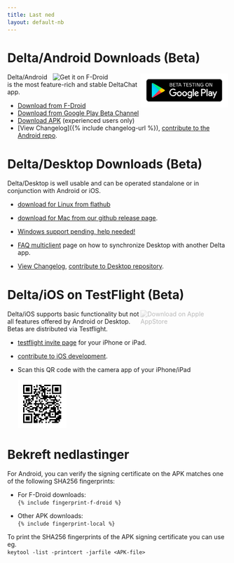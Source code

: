 ```yaml
---
title: Last ned
layout: default-nb
---
```




<!-- GENERATED FILE -- DO NOT EDIT -->



# Delta/Android Downloads (Beta)

[<img style="float:right" src="../assets/home/get-it-on-gplay-beta.png" alt="Beta testing on Google Play" width="200" />](https://play.google.com/store/apps/details?id=chat.delta)
[<img style="float:right" src="../assets/home/get-it-on-fdroid.png" alt="Get it on F-Droid" width="200" />](https://f-droid.org/app/com.b44t.messenger)

Delta/Android is the most feature-rich and stable DeltaChat app. 

* [Download from F-Droid](https://f-droid.org/app/com.b44t.messenger)
* [Download from Google Play Beta Channel](https://play.google.com/store/apps/details?id=chat.delta)
* [Download APK](https://github.com/deltachat/deltachat-android/releases) (experienced users only)
* [View Changelog]({% include changelog-url %}), [contribute to the Android repo](https://github.com/deltachat/deltachat-android/). 


# Delta/Desktop Downloads (Beta)

Delta/Desktop is well usable and can be operated standalone or in conjunction with Android or iOS. 

* [download for Linux from flathub](https://flathub.org/apps/details/chat.delta.desktop)

* [download for Mac from our github release page](https://github.com/deltachat/deltachat-desktop/releases/).  

* [Windows support pending, help needed!](https://github.com/deltachat/deltachat-desktop/issues/606) 

* [FAQ multiclient](help#multiclient) page on how to synchronize Desktop with another Delta app. 

* [View Changelog](https://github.com/deltachat/deltachat-desktop/blob/master/CHANGELOG.md),
  [contribute to Desktop repository](https://github.com/deltachat/deltachat-desktop/). 


# Delta/iOS on TestFlight (Beta)

<img src="../assets/home/get-it-on-ios.png" alt="Download on Apple AppStore" width="200" style="float:right; filter: opacity(.3) grayscale(100%);" />

Delta/iOS supports basic functionality but not all features offered by Android or Desktop. 
Betas are distributed via Testflight. 

- [testflight invite page](https://testflight.apple.com/join/WVoYFOZe) for your iPhone or iPad.

- [contribute to iOS development](https://github.com/deltachat/deltachat-ios/). 

- Scan this QR code with the camera app of your iPhone/iPad

  ![QRCode](../assets/home/deltachat_testflight_qrcode.png)


# Bekreft nedlastinger

For Android, you can verify the signing certificate on the APK matches one of the following SHA256 fingerprints:  

* For F-Droid downloads:  
  `{% include fingerprint-f-droid %}`

* Other APK downloads:  
  `{% include fingerprint-local %}`

To print the SHA256 fingerprints of the APK signing certificate you can use eg.  
`keytool -list -printcert -jarfile <APK-file>`

